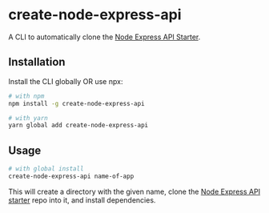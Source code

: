 # create-node-express-api

A CLI to automatically clone the [Node Express API Starter](https://github.com/Jayvirrathi/create-node-express-api.git).

## Installation

Install the CLI globally OR use npx:

```sh
# with npm
npm install -g create-node-express-api

# with yarn
yarn global add create-node-express-api
```


## Usage

```sh
# with global install
create-node-express-api name-of-app 
```

This will create a directory with the given name, clone the [Node Express API starter](https://github.com/Jayvirrathi/create-node-express-api.git) repo into it, and install dependencies.
